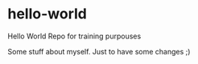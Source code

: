# hello-world
Hello World Repo for training purpouses

Some stuff about myself. Just to have some changes ;)
